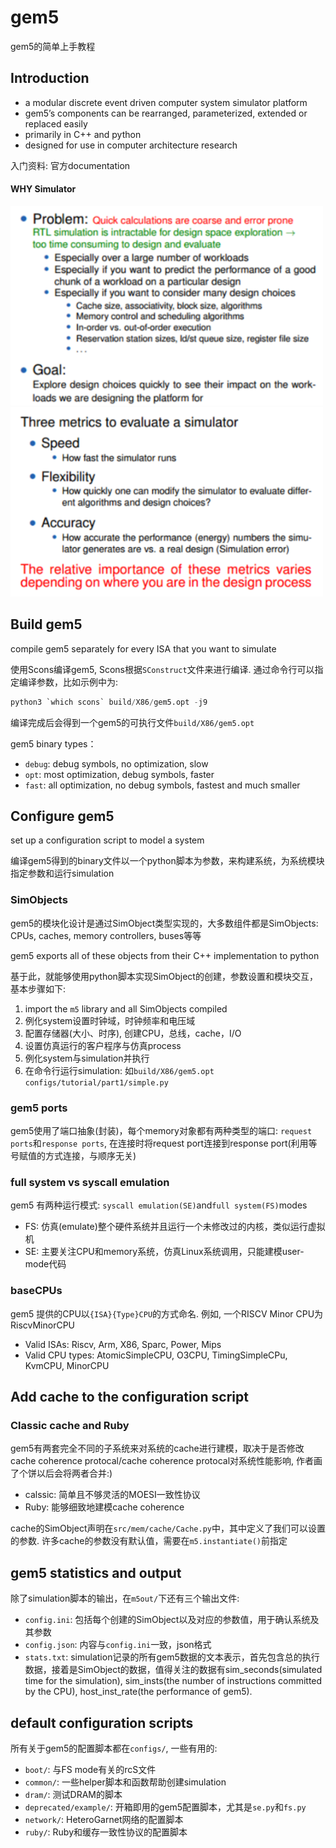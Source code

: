 # gem5
gem5的简单上手教程

## Introduction
- a modular discrete event driven computer system simulator platform
- gem5’s components can be rearranged, parameterized, extended or replaced easily
- primarily in C++ and python
- designed for use in computer architecture research

入门资料: 官方documentation

#### WHY Simulator
<img src="./pictures/pic1.png" width="500" />

<img src="./pictures/pic2.png" width="500" />

## Build gem5
compile gem5 separately for every ISA that you want to simulate

使用Scons编译gem5, Scons根据`SConstruct`文件来进行编译. 通过命令行可以指定编译参数，比如示例中为:

```python
python3 `which scons` build/X86/gem5.opt -j9
```

编译完成后会得到一个gem5的可执行文件`build/X86/gem5.opt`

gem5 binary types：
- `debug`: debug symbols, no optimization, slow
- `opt`: most optimization, debug symbols, faster
- `fast`: all optimization, no debug symbols, fastest and much smaller

## Configure gem5
set up a configuration script to model a system 

编译gem5得到的binary文件以一个python脚本为参数，来构建系统，为系统模块指定参数和运行simulation

### SimObjects
gem5的模块化设计是通过SimObject类型实现的，大多数组件都是SimObjects: CPUs, caches, memory controllers, buses等等

gem5 exports all of these objects from their C++ implementation to python

基于此，就能够使用python脚本实现SimObject的创建，参数设置和模块交互，基本步骤如下:

1. import the `m5` library and all SimObjects compiled
2. 例化system设置时钟域，时钟频率和电压域
3. 配置存储器(大小、时序), 创建CPU，总线，cache，I/O
4. 设置仿真运行的客户程序与仿真process
5. 例化system与simulation并执行
6. 在命令行运行simulation: 如`build/X86/gem5.opt configs/tutorial/part1/simple.py`

### gem5 ports
gem5使用了端口抽象(封装)，每个memory对象都有两种类型的端口: `request ports`和`response ports`, 在连接时将request port连接到response port(利用等号赋值的方式连接，与顺序无关)

### full system vs syscall emulation
gem5 有两种运行模式: `syscall emulation(SE)`and`full system(FS)`modes
- FS: 仿真(emulate)整个硬件系统并且运行一个未修改过的内核，类似运行虚拟机
- SE: 主要关注CPU和memory系统，仿真Linux系统调用，只能建模user-mode代码

### baseCPUs
gem5 提供的CPU以`{ISA}{Type}CPU`的方式命名. 例如, 一个RISCV Minor CPU为RiscvMinorCPU
- Valid ISAs: Riscv, Arm, X86, Sparc, Power, Mips
- Valid CPU types: AtomicSimpleCPU, O3CPU, TimingSimpleCPu, KvmCPU, MinorCPU

## Add cache to the configuration script
### Classic cache and Ruby
gem5有两套完全不同的子系统来对系统的cache进行建模，取决于是否修改cache coherence protocal/cache coherence protocal对系统性能影响, 作者画了个饼以后会将两者合并:)
- calssic: 简单且不够灵活的MOESI一致性协议
- Ruby: 能够细致地建模cache coherence

cache的SimObject声明在`src/mem/cache/Cache.py`中，其中定义了我们可以设置的参数. 许多cache的参数没有默认值，需要在`m5.instantiate()`前指定

## gem5 statistics and output
除了simulation脚本的输出，在`m5out/`下还有三个输出文件: 
- `config.ini`: 包括每个创建的SimObject以及对应的参数值，用于确认系统及其参数
- `config.json`: 内容与`config.ini`一致，json格式
- `stats.txt`: simulation记录的所有gem5数据的文本表示，首先包含总的执行数据，接着是SimObject的数据，值得关注的数据有sim_seconds(simulated time for the simulation), sim_insts(the number of instructions committed by the CPU), host_inst_rate(the performance of gem5).

## default configuration scripts
所有关于gem5的配置脚本都在`configs/`, 一些有用的:
- `boot/`: 与FS mode有关的rcS文件
- `common/`: 一些helper脚本和函数帮助创建simulation
- `dram/`: 测试DRAM的脚本
- `deprecated/example/`: 开箱即用的gem5配置脚本，尤其是`se.py`和`fs.py`
- `network/`: HeteroGarnet网络的配置脚本
- `ruby/`: Ruby和缓存一致性协议的配置脚本    